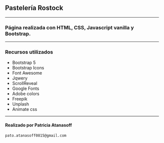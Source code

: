 ## Pastelería Rostock
---
### Página realizada con HTML, CSS, Javascript vanilla y Bootstrap.
---
### Recursos utilizados

* Bootstrap 5
* Bootstrap Icons
* Font Awesome
* Jqwery
* ScrollReveal
* Google Fonts 
* Adobe colors
* Freepik
* Unplash 
* Animate css
---

#### Realizado por Patricia Atanasoff

`pato.atanasoff0815@gmail.com`
